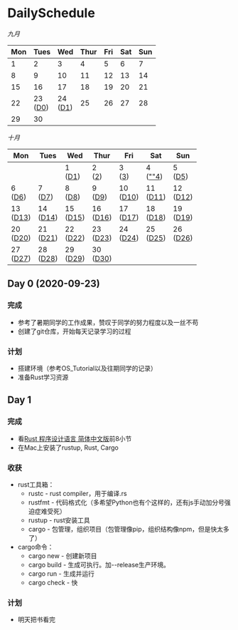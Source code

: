 # DailySchedule 

*九月*                

| Mon                  | Tues                   | Wed                  | Thur                 | Fri                  | Sat                   | Sun                  |
| -------------------- | ---------------------- | -------------------- | -------------------- | -------------------- | --------------------- | -------------------- |
| 1   | 2   | 3  | 4   | 5   | 6  | 7  |
| 8  | 9   | 10 | 11 | 12  | 13 | 14 |
| 15  | 16 | 17 | 18 | 19  | 20  | 21 |
| 22  | 23<br>([D0](#0)) | 24<br>([D1](#1)) | 25  | 26  | 27  | 28  |
| 29 | 30   |                      |                      |                      |                       |                      |

*十月*

| Mon                  | Tues                 | Wed                  | Thur                 | Fri                  | Sat                  | Sun                  |
|----------------------|----------------------|----------------------|----------------------|----------------------|----------------------|----------------------|
|                      |                      | 1 <br> ([D1](#1))   | 2 <br> ([2](#2))                  | 3 <br> ([3](#3))                    | 4 <br> ([""4](#4))                   | 5 <br> ([D5](#5))                    |
| 6 <br> ([D6](#6))                   | 7 <br> ([D7](#7))                   | 8 <br> ([D8](#8))                    | 9 <br> ([D9](#9))| 10 <br> ([D10](#10))  | 11 <br> ([D11](#11)) | 12 <br> ([D12](#12)) |
| 13 <br> ([D13](#13)) | 14 <br> ([D14](#14)) | 15 <br> ([D15](#15)) | 16  <br> ([D16](#16))| 17 <br> ([D17](#17)) | 18 <br> ([D18](#18)) | 19 <br> ([D19](#19)) |
| 20 <br> ([D20](#20)) | 21 <br> ([D21](#21)) | 22 <br> ([D22](#22))  | 23 <br> ([D23](#23)) | 24 <br> ([D24](#24)) | 25 <br> ([D25](#25)) | 26 <br> ([D26](#26)) |
| 27 <br> ([D27](#27)) | 28 <br> ([D28](#28)) | 29 <br> ([D29](#29))  | 30 <br> ([D30](#30)) |                      |                      |                      |

<span id="0"></span>

## Day 0 (2020-09-23)

### 完成

+ 参考了暑期同学的工作成果，赞叹于同学的努力程度以及一丝不苟
+ 创建了git仓库，开始每天记录学习的过程

### 计划

+ 搭建环境（参考OS_Tutorial以及往期同学的记录）
+ 准备Rust学习资源

<span id="1"></span>

## Day 1 

### 完成

+ 看[Rust 程序设计语言 简体中文版](https://kaisery.github.io/trpl-zh-cn/)前8小节
+ 在Mac上安装了rustup, Rust, Cargo

### 收获

+ rust工具箱：
  + rustc - rust compiler，用于编译.rs
  + rustfmt - 代码格式化（多希望Python也有个这样的，还有js手动加分号强迫症难受死）
  + rustup - rust安装工具
  + cargo - 包管理，组织项目（包管理像pip，组织结构像npm，但是快太多了）
+ cargo命令：
  + cargo new - 创建新项目
  + cargo build - 生成可执行。加--release生产环境。
  + cargo run - 生成并运行
  + cargo check - 快

### 计划

* 明天把书看完